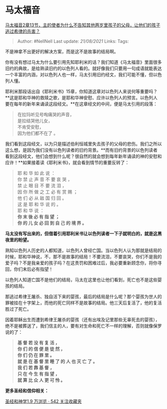 # 马太福音
[马太福音2章13节，主的使者为什么不告知其他两岁里孩子的父母，让他们的孩子逃过希律的杀害？](https://www.zhihu.com/question/277432019/answer/401349680)

> Author: #NellNell 
Last update: *21/08/2021* 
Links:
Tags: 


 
不是神拿不出更好的解决方案，而是这不是故事的结局啊。

  

你有没有想过马太为什么要引用先知耶利米的话？我们知道《马太福音》里面很多旧约的典故，是给熟读旧约的以色列人看的。就好像我们只要用一句成语就能表达一个丰富的内涵，对以色列人也一样，马太引用旧约经文，我们可能不懂，但以色列人懂。

  

耶利米那段话出自《耶利米书》15章，你知道这章对以色列人来说何等重要吗？**这是耶和华神的救赎之歌，是耶和华神安慰、应许以色列人的预言。以色列人要在每年的新年来诵读这段经文。**在这章经文的中间，便是马太引用的段落：

> 在拉玛听见号啕痛哭的声音，  
> 是拉结哭他儿女，  
> 不肯受安慰，  
> 因为他们都不在了 。

  

我们看到这段经文，以为只是描述伯利恒城里失去孩子的父母的悲伤。我们之所以这么想，是因为我们没有以色列读者的旧约背景。**而有旧约背景的以色列读者看到这段经文，他们会想到什么呢？很自然的就会想到每年新年诵读的神的安慰和应许！**如果接着读《耶利米书》，就会看到情节的重要反转了：

> 耶 和 华 如 此 说 ：  
> 你 禁 止 声 音 不 要 哀 哭 ，  
> 禁 止 眼 目 不 要 流 泪 ，  
> 因 你 所 做 之 工 必 有 赏 赐 ；  
> 他 们 必 从 敌 国 归 回 。  
> 这 是 耶 和 华 说 的 。  
> 耶 和 华 说 ：  
> **你 末 後 必 有 指 望 ；**  
> **你 的 儿 女 必 回 到 自 己 的 境 界 。**

  

**马太没有写出来的，但借着引用耶利米书让以色列读者一下子就明白的，就是这黑夜里的盼望。**

  

熟知以色列人历史的人都知道，以色列人曾经亡国。当以色列人认为那就是结局的时候，耶和华神说，不，那不是故事的结局！不要流泪，不要哀哭，你们不是我的爱子吗？不是我亲爱的孩子吗？在这责罚和困难过后，我必要重新顾念你，将你寻回，你们末后必有指望！

  

以色列人知道亡国不是他们的结局，马太在这里也让他们看到，死亡也不是这些婴孩的结局。

  

那逃过希律王屠杀、独自活下来的婴孩，最后的结局是什么呢？那个婴孩为世人的罪被挂在十字架上，而他的死亡同样不是故事的结局。他三天后复活了，他的复活胜过了死亡。

  

因着耶稣出生而遭到希律王屠杀的婴孩（还有出埃及记里那些无辜死去的婴孩），绝不是被葬送了，我们信主的人，要有对生命和死亡不一样的理解，否则就像保罗说的了：

> **基 督 若 没 有 复 活 ，**  
> **你 们 的 信 便 是 徒 然 ，**  
> **你 们 仍 在 罪 里 。**  
> **就 是 在 基 督 里 睡 了 的 人 也 灭 亡 了 。**  
> **我 们 若 靠 基 督 ，**  
> **只 在 今 生 有 指 望 ，**  
> **就 算 比 众 人 更 可 怜 。**

  

**更多圣经和信仰相关：**

[圣经和神学1.9 万浏览 · 542 关注收藏夹](https://www.zhihu.com/collection/313814574)
